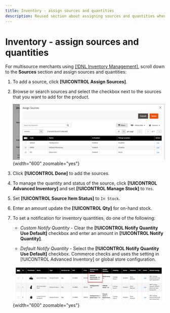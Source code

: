 ```yaml
---
title: Inventory - assign sources and quantities
description: Reused section about assigning sources and quantities when creating catalog products.
---
```

# Inventory - assign sources and quantities

For multisource merchants using [[!DNL Inventory Management]](../inventory-management/introduction.md), scroll down to the **Sources** section and assign sources and quantities:

1. To add a source, click **[!UICONTROL Assign Sources]**.

1. Browse or search sources and select the checkbox next to the sources that you want to add for the product.

   ![Assign sources to the product](../catalog/assets/inventory-product-assign-sources.png){width="600" zoomable="yes"}

1. Click **[!UICONTROL Done]** to add the sources.

1. To manage the quantity and status of the source, click **[!UICONTROL Advanced Inventory]** and set **[!UICONTROL Manage Stock]** to `Yes`.

1. Set **[!UICONTROL Source Item Status]** to `In Stock`.

1. Enter an amount update the **[!UICONTROL Qty]** for on-hand stock.

1. To set a notification for inventory quantities, do one of the following:

   - _Custom Notify Quantity_ - Clear the **[!UICONTROL Notify Quantity Use Default]** checkbox and enter an amount in **[!UICONTROL Notify Quantity]**.

   - _Default Notify Quantity_ - Select the **[!UICONTROL Notify Quantity Use Default]** checkbox. Commerce checks and uses the setting in [!UICONTROL Advanced Inventory] or global store configuration. 

   ![Update Product Quantities per Source](../catalog/assets/inventory-product-quantity.png){width="600" zoomable="yes"}
